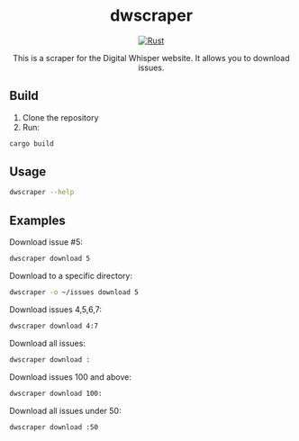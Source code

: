 <div align="center">

# dwscraper

[![Rust](https://github.com/orellazri/dwscraper/actions/workflows/test.yml/badge.svg)](https://github.com/orellazri/dwscraper/actions/workflows/test.yml)

This is a scraper for the Digital Whisper website. It allows you to download issues.

</div>

## Build

1. Clone the repository
2. Run:

```bash
cargo build
```

## Usage

```bash
dwscraper --help
```

## Examples

Download issue #5:

```bash
dwscraper download 5
```

Download to a specific directory:

```bash
dwscraper -o ~/issues download 5
```

Download issues 4,5,6,7:

```bash
dwscraper download 4:7
```

Download all issues:

```bash
dwscraper download :
```

Download issues 100 and above:

```bash
dwscraper download 100:
```

Download all issues under 50:

```bash
dwscraper download :50
```
